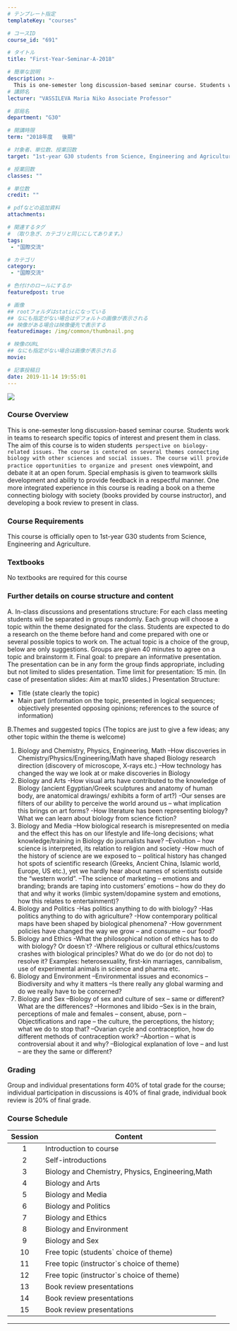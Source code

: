 ```yaml
---
# テンプレート指定
templateKey: "courses"

# コースID
course_id: "691"

# タイトル
title: "First-Year-Seminar-A-2018"

# 簡単な説明
description: >-
  This is one-semester long discussion-based seminar course. Students work in teams to research specific topics of interest and present them in class. The aim of this course is to widen students` perspe ...
# 講師名
lecturer: "VASSILEVA Maria Niko Associate Professor"

# 部局名
department: "G30"

# 開講時限
term: "2018年度	後期"

# 対象者、単位数、授業回数
target: "1st-year G30 students from Science, Engineering and Agriculture."

# 授業回数
classes: ""

# 単位数
credit: ""

# pdfなどの追加資料
attachments:

# 関連するタグ
# （取り急ぎ、カテゴリと同じにしてあります。）
tags:
 - "国際交流"

# カテゴリ
category:
 - "国際交流"

# 色付けのロールにするか
featuredpost: true

# 画像
## rootフォルダはstaticになっている
## なにも指定がない場合はデフォルトの画像が表示される
## 映像がある場合は映像優先で表示する
featuredimage: /img/common/thumbnail.png

# 映像のURL
## なにも指定がない場合は画像が表示される
movie: 

# 記事投稿日
date: 2019-11-14 19:55:01
---
```




![](http://ocw.nagoya-u.jp/files/691/video_thumb.png) 
### Course Overview

This is one-semester long discussion-based seminar course. Students work in teams to research specific topics of interest and present them in class.
The aim of this course is to widen students` perspective on biology-related issues.
The course is centered on several themes connecting biology with other sciences and social issues.
The course will provide practice opportunities to organize and present one`s viewpoint, and debate it at an open forum. Special emphasis is given to teamwork skills development and ability to provide feedback in a respectful manner.
One more integrated experience in this course is reading a book on a theme connecting biology with society (books provided by course instructor), and developing a book review to present in class.








### Course Requirements
This course is officially open to 1st-year G30 students from Science, Engineering and Agriculture.

### Textbooks
No textbooks are required for this course

### Further details on course structure and content
A. In-class discussions and presentations structure:
For each class meeting students will be separated in groups randomly.
Each group will choose a topic within the theme designated for the class. Students are expected to do a research on the theme before hand and come prepared with one or several possible topics to work on. The actual topic is a choice of the group, below are only suggestions.
Groups are given 40 minutes to agree on a topic and brainstorm it.
Final goal: to prepare an informative presentation.
The presentation can be in any form the group finds appropriate, including but not limited to slides presentation.
Time limit for presentation: 15 min. (In case of presentation slides: Aim at max10 slides.)
Presentation Structure:
-	Title (state clearly the topic)
-	Main part (information on the topic, presented in logical sequences; objectively presented opposing opinions; references to the source of information)

B.Themes and suggested topics
(The topics are just to give a few ideas; any other topic within the theme is welcome)
1.  Biology and Chemistry, Physics, Engineering, Math
–How discoveries in Chemistry/Physics/Engineering/Math have shaped Biology
research direction (discovery of microscope, X-rays etc.)
–How technology has changed the way we look at or make discoveries in Biology
2. Biology and Arts
-How visual arts have contributed to the knowledge of Biology (ancient
Egyptian/Greek sculptures and anatomy of human body, are anatomical drawings/
exhibits a form of art?)
-Our senses are filters of our ability to perceive the world around us – what
implication this brings on art forms?
-How literature has been representing biology? What we can learn about biology
from science fiction?
3. Biology and Media
–How biological research is misrepresented on media and the effect this has on our
lifestyle and life-long decisions; what knowledge/training in Biology do journalists
have?
–Evolution – how science is interpreted, its relation to religion and society
-How much of the history of science are we exposed to – political history has changed
hot spots of scientific research (Greeks, Ancient China, Islamic world, Europe, US
etc.), yet we hardly hear about names of scientists outside the “western world”.
–The science of marketing – emotions and branding; brands are taping into customers’
emotions – how do they do that and why it works (limbic system/dopamine system
and emotions, how this relates to entertainment)?
4. Biology and Politics
-Has politics anything to do with biology?
-Has politics anything to do with agriculture?
-How contemporary political maps have been shaped by biological phenomena?
-How government policies have changed the way we grow – and consume – our
food?
5. Biology and Ethics
-What the philosophical notion of ethics has to do with biology? Or doesn`t?
-Where religious or cultural ethics/customs crashes with biological principles? What
do we do (or do not do) to resolve it? Examples: heterosexuality, first-kin marriages,
cannibalism, use of experimental animals in science and pharma etc.
6. Biology and Environment
–Environmental issues and economics
–Biodiversity and why it matters
–Is there really any global warming and do we really have to be concerned?
7. Biology and Sex
–Biology of sex and culture of sex – same or different? What are the differences?
–Hormones and libido
–Sex is in the brain, perceptions of male and females – consent, abuse, porn
–Objectifications and rape – the culture, the perceptions, the history; what we do to
stop that?
–Ovarian cycle and contraception, how do different methods of contraception work?
–Abortion – what is controversial about it and why?
–Biological explanation of love – and lust – are they the same or different?

### Grading
Group and individual presentations form 40% of total grade for the course; individual participation in discussions is 40% of final grade, individual book review is 20% of final grade.






### Course Schedule

| Session | Content  |
|:------------:|----------------------|
|       1      | Introduction to course |
|       2      | Self-introductions |
|       3      | Biology and Chemistry, Physics, Engineering,Math |
|       4      | Biology and Arts |
|       5      | Biology and Media |
|       6      | Biology and Politics  |
|       7      | Biology and Ethics |
|       8      | Biology and Environment |
|       9      | Biology and Sex |
|      10      | Free topic (students` choice of theme) |
|      11      | Free topic (instructor`s choice of theme) |
|      12      | Free topic (instructor`s choice of theme) |
|      13      | 	Book review presentations |
|      14      | 	Book review presentations |
|      15      | 	Book review presentations |












-----